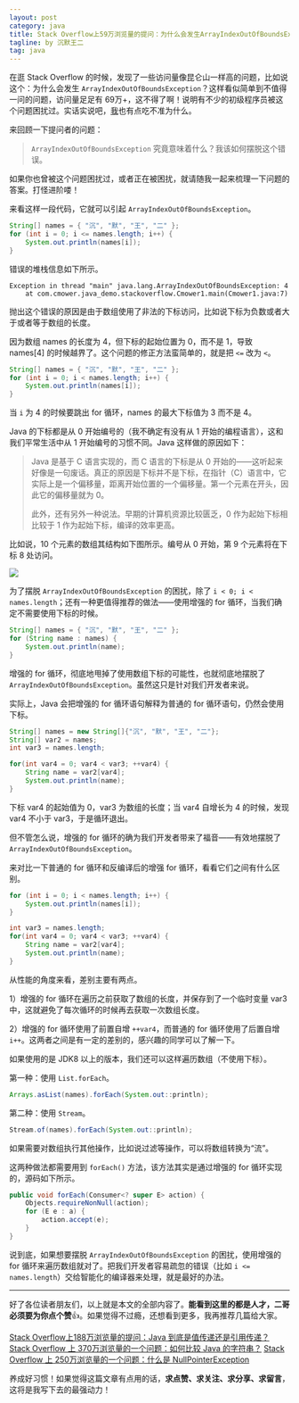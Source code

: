 ```yaml
---
layout: post
category: java
title: Stack Overflow上59万浏览量的提问：为什么会发生ArrayIndexOutOfBoundsException？
tagline: by 沉默王二
tag: java
---
```


在逛 Stack Overflow 的时候，发现了一些访问量像昆仑山一样高的问题，比如说这个：为什么会发生 `ArrayIndexOutOfBoundsException`？这样看似简单到不值得一问的问题，访问量足足有 69万+，这不得了啊！说明有不少的初级程序员被这个问题困扰过。实话实说吧，[我](https://mp.weixin.qq.com/s/feoOINGSyivBO8Z1gaQVOA)也有点吃不准为什么。


<!--more-->

来回顾一下提问者的问题：

>`ArrayIndexOutOfBoundsException` 究竟意味着什么？我该如何摆脱这个错误。

如果你也曾被这个问题困扰过，或者正在被困扰，就请随我一起来梳理一下问题的答案。打怪进阶喽！

来看这样一段代码，它就可以引起 `ArrayIndexOutOfBoundsException`。

```java
String[] names = { "沉", "默", "王", "二" };
for (int i = 0; i <= names.length; i++) {
    System.out.println(names[i]);
}
```

错误的堆栈信息如下所示。

```
Exception in thread "main" java.lang.ArrayIndexOutOfBoundsException: 4
	at com.cmower.java_demo.stackoverflow.Cmower1.main(Cmower1.java:7)
```

抛出这个错误的原因是由于数组使用了非法的下标访问，比如说下标为负数或者大于或者等于数组的长度。

因为数组 names 的长度为 4，但下标的起始位置为 0，而不是 1，导致 names[4] 的时候越界了。这个问题的修正方法蛮简单的，就是把 `<=` 改为 `<`。

```java
String[] names = { "沉", "默", "王", "二" };
for (int i = 0; i < names.length; i++) {
    System.out.println(names[i]);
}
```

当 `i` 为 4 的时候要跳出 for 循环，names 的最大下标值为 3 而不是 4。

Java 的下标都是从 0 开始编号的（我不确定有没有从 1 开始的编程语言），这和我们平常生活中从 1 开始编号的习惯不同。Java 这样做的原因如下：

>Java 是基于 C 语言实现的，而 C 语言的下标是从 0 开始的——这听起来好像是一句废话。真正的原因是下标并不是下标，在指针（C）语言中，它实际上是一个偏移量，距离开始位置的一个偏移量。第一个元素在开头，因此它的偏移量就为 0。
>
>此外，还有另外一种说法。早期的计算机资源比较匮乏，0 作为起始下标相比较于 1 作为起始下标，编译的效率更高。

比如说，10 个元素的数组其结构如下图所示。编号从 0 开始，第 9 个元素将在下标 8 处访问。


![](http://www.itwanger.com/assets/images/2019/12/java-array-out-boud-2.png)



为了摆脱 `ArrayIndexOutOfBoundsException` 的困扰，除了 `i < 0; i < names.length`；还有一种更值得推荐的做法——使用增强的 for 循环，当我们确定不需要使用下标的时候。

```java
String[] names = { "沉", "默", "王", "二" };
for (String name : names) {
    System.out.println(name);
}
```

增强的 for 循环，彻底地甩掉了使用数组下标的可能性，也就彻底地摆脱了 `ArrayIndexOutOfBoundsException`。虽然这只是针对我们开发者来说。

实际上，Java 会把增强的 for 循环语句解释为普通的 for 循环语句，仍然会使用下标。

```java
String[] names = new String[]{"沉", "默", "王", "二"};
String[] var2 = names;
int var3 = names.length;

for(int var4 = 0; var4 < var3; ++var4) {
    String name = var2[var4];
    System.out.println(name);
}
```

下标 var4 的起始值为 0，var3 为数组的长度；当 var4 自增长为 4 的时候，发现 var4 不小于 var3，于是循环退出。

但不管怎么说，增强的 for 循环的确为我们开发者带来了福音——有效地摆脱了 `ArrayIndexOutOfBoundsException`。

来对比一下普通的 for 循环和反编译后的增强 for 循环，看看它们之间有什么区别。

```java
for (int i = 0; i < names.length; i++) {
    System.out.println(names[i]);
}

int var3 = names.length;
for(int var4 = 0; var4 < var3; ++var4) {
    String name = var2[var4];
    System.out.println(name);
}
```

从性能的角度来看，差别主要有两点。

1）增强的 for 循环在遍历之前获取了数组的长度，并保存到了一个临时变量 var3 中，这就避免了每次循环的时候再去获取一次数组长度。

2）增强的 for 循环使用了前置自增 `++var4`，而普通的 for 循环使用了后置自增 `i++`。这两者之间是有一定的差别的，感兴趣的同学可以了解一下。

如果使用的是 JDK8 以上的版本，我们还可以这样遍历数组（不使用下标）。

第一种：使用 `List.forEach`。

```java
Arrays.asList(names).forEach(System.out::println);
```

第二种：使用 `Stream`。

```java
Stream.of(names).forEach(System.out::println);
```

如果需要对数组执行其他操作，比如说过滤等操作，可以将数组转换为“流”。

这两种做法都需要用到 `forEach()` 方法，该方法其实是通过增强的 for 循环实现的，源码如下所示。

```java
public void forEach(Consumer<? super E> action) {
    Objects.requireNonNull(action);
    for (E e : a) {
        action.accept(e);
    }
}
```

说到底，如果想要摆脱 `ArrayIndexOutOfBoundsException` 的困扰，使用增强的 for 循环来遍历数组就对了。把我们开发者容易疏忽的错误（比如 `i <= names.length`）交给智能化的编译器来处理，就是最好的办法。

----

好了各位读者朋友们，以上就是本文的全部内容了。**能看到这里的都是人才，二哥必须要为你点个赞**👍。如果觉得不过瘾，还想看到更多，我再推荐几篇给大家。

[Stack Overflow上188万浏览量的提问：Java 到底是值传递还是引用传递？](https://mp.weixin.qq.com/s/nEYCb_42C4JhyatI-wFFAA)
[Stack Overflow 上 370万浏览量的一个问题：如何比较 Java 的字符串？](https://mp.weixin.qq.com/s/WyrRCUlelzOxyfVBrxAGUg)
[Stack Overflow 上 250万浏览量的一个问题：什么是 NullPointerException](https://mp.weixin.qq.com/s/PBqR_uj6dd4xKEX8SUWIYQ)

养成好习惯！如果觉得这篇文章有点用的话，**求点赞、求关注、求分享、求留言**，这将是我写下去的最强动力！


